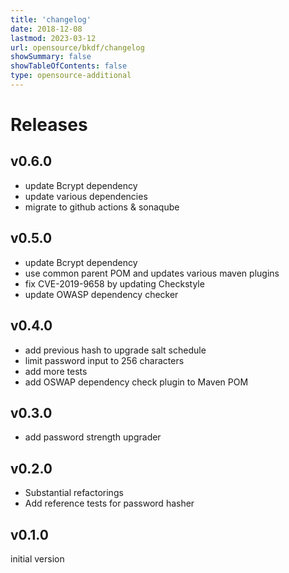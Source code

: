 ```yaml
---
title: 'changelog'
date: 2018-12-08
lastmod: 2023-03-12
url: opensource/bkdf/changelog
showSummary: false
showTableOfContents: false
type: opensource-additional
---
```

# Releases

## v0.6.0

* update Bcrypt dependency
* update various dependencies
* migrate to github actions & sonaqube

## v0.5.0

* update Bcrypt dependency
* use common parent POM and updates various maven plugins
* fix CVE-2019-9658 by updating Checkstyle
* update OWASP dependency checker

## v0.4.0

* add previous hash to upgrade salt schedule
* limit password input to 256 characters
* add more tests
* add OSWAP dependency check plugin to Maven POM

## v0.3.0

* add password strength upgrader

## v0.2.0

* Substantial refactorings
* Add reference tests for password hasher

## v0.1.0

initial version

